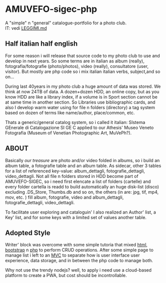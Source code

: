 # AMUVEFO-sigec-php

A "simple" n "general" catalogue-portfolio for a photo club.  
IT: vedi [LEGGIMI.md](./LEGGIMI.md)

## Half italian half english

For some reason i will release that source code to
my photo club to use and develop in next years.
So some terms are in italian as album (really),
fotografia/fotografie (photo/photos), video
(really), consultatore (user, visitor).
But mostly are php code so i mix italian italian
verbs, subject,and so on...

During last 40years in my photo club a huge amount
of data was stored. We think at now 24TB of data.
A dozen+dozen HDD, an online copy, but as you know
HDD are like a library index, if a volume is in
Sport section cannot be at same time in another section.
So Libraries use bibliographic cards, and also I develop warm water
using for file n folders (directory) a tag system
based on dozen of terms like name/author, place/common,
etc.

Thats a generic/general catalog system,
so i called it italian: SIstema GEnerale di Catalogazione
SI GE C applied to our Athesis' Museo Veneto Fotografia
(Museum of Venetian Photographic Art, MuVePh?).

## ABOUT

Basically _our treasure_ are photo and/or video folded in
albums, so i build an album table, a fotografie table
and an album table.
As sidecar, other 3 tables for a list of referenced
key-value: album_dettagli, fotografie_dettagli,
video_dettagli. Not all file n folders stored in HDD
become part of AMUVEFO-SIGEC, so i need first elencate
a list of folders (cartelle) and every folder cartella is readd
to build automatically an huge disk-list (disco)
excluding .DS_Store, Thumbs.db and so on, the others (in are: jpg,
tif, mp4, mov, etc. ) fill album, fotografie, video and
album_dettagli, fotografie_dettagli, video_dettagli.

To facilitate user exploring and cataloguin' I also
realized an Author' list, a Key' list, and for some
keys with a limited set of values another table.

## Adopted Style

Writer' block was overcome with some simple tutoria that
mixed [html](https://en.wikipedia.org/wiki/HTML), [bootstrap](https://getbootstrap.com) n [php](https://www.php.net) to perform CRUD operations.
After some simple page to manage list i left to an [MVC](https://en.wikipedia.org/wiki/Model–view–controller) to separate how is user interface user experience, data storage, and in between the php code to manage both.

Why not use the trendy nodejs? well, to apply i need use a
cloud-based platform to create a PWA, but cost should be incontrollable.
